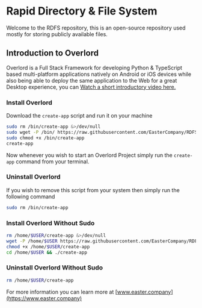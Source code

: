 # Rapid Directory & File System

Welcome to the RDFS repository, this is an open-source repository used mostly for storing publicly available files.

## Introduction to Overlord

Overlord is a Full Stack Framework for developing Python & TypeScript based multi-platform applications natively on
Android or iOS devices while also being able to deploy the same application to the Web for a great Desktop experience,
you can [Watch a short introductory video here.](https://www.easter.company/overlord/introduction)

### Install Overlord

Download the `create-app` script and run it on your machine

```bash
sudo rm /bin/create-app &>/dev/null
sudo wget -P /bin/ https://raw.githubusercontent.com/EasterCompany/RDFS/Prd/Overlord/create-app
sudo chmod +x /bin/create-app
create-app
```

Now whenever you wish to start an Overlord Project simply run the `create-app` command from your terminal.

### Uninstall Overlord

If you wish to remove this script from your system then simply run the following command

```bash
sudo rm /bin/create-app
```

### Install Overlord Without Sudo

```bash
rm /home/$USER/create-app &>/dev/null
wget -P /home/$USER https://raw.githubusercontent.com/EasterCompany/RDFS/Prd/Overlord/create-app
chmod +x /home/$USER/create-app
cd /home/$USER && ./create-app
```

### Uninstall Overlord Without Sudo

```bash
rm /home/$USER/create-app
```

For more information you can learn more at [www.easter.company](https://www.easter.company)
